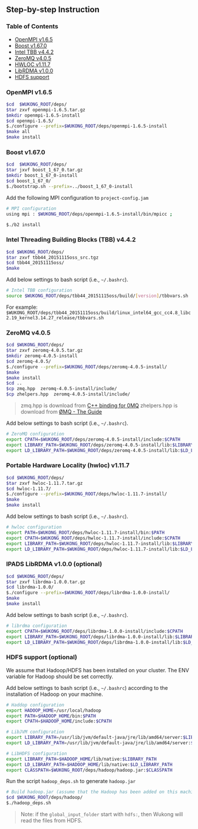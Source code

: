 ## Step-by-step Instruction

### Table of Contents

* [OpenMPI v1.6.5](#openmpi)
* [Boost v1.67.0](#boost)
* [Intel TBB v4.4.2](#tbb)
* [ZeroMQ v4.0.5](#0MQ)
* [HWLOC v1.11.7](#hwloc)
* [LibRDMA v1.0.0](#rdma)
* [HDFS support](#hdfs)

<a name="openmpi"></a>
### OpenMPI v1.6.5

```bash
$cd  $WUKONG_ROOT/deps/
$tar zxvf openmpi-1.6.5.tar.gz
$mkdir openmpi-1.6.5-install
$cd openmpi-1.6.5/
$./configure --prefix=$WUKONG_ROOT/deps/openmpi-1.6.5-install
$make all
$make install
```


<a name="boost"></a>
### Boost v1.67.0

```bash
$cd  $WUKONG_ROOT/deps/
$tar jxvf boost_1_67_0.tar.gz
$mkdir boost_1_67_0-install
$cd boost_1_67_0/
$./bootstrap.sh --prefix=../boost_1_67_0-install
```

Add the following MPI configuration to `project-config.jam`

```bash
# MPI configuration
using mpi : $WUKONG_ROOT/deps/openmpi-1.6.5-install/bin/mpicc ;
```

```bash
$./b2 install
```


<a name="tbb"></a>
### Intel Threading Building Blocks (TBB) v4.4.2

```bash
$cd $WUKONG_ROOT/deps/
$tar zxvf tbb44_20151115oss_src.tgz
$cd tbb44_20151115oss/
$make
```

Add below settings to bash script (i.e., `~/.bashrc`).

```bash
# Intel TBB configuration
source $WUKONG_ROOT/deps/tbb44_20151115oss/build/[version]/tbbvars.sh
```

For example: `$WUKONG_ROOT/deps/tbb44_20151115oss/build/linux_intel64_gcc_cc4.8_libc2.19_kernel3.14.27_release/tbbvars.sh`


<a name="0MQ"></a>
### ZeroMQ v4.0.5

```bash
$cd $WUKONG_ROOT/deps/
$tar zxvf zeromq-4.0.5.tar.gz
$mkdir zeromq-4.0.5-install
$cd zeromq-4.0.5/
$./configure --prefix=$WUKONG_ROOT/deps/zeromq-4.0.5-install/
$make
$make install
$cd ..
$cp zmq.hpp  zeromq-4.0.5-install/include/
$cp zhelpers.hpp  zeromq-4.0.5-install/include/
```

> zmq.hpp is download from [C++ binding for 0MQ](https://github.com/zeromq/cppzmq/blob/master/zmq.hpp)
> zhelpers.hpp is download from [ØMQ - The Guide](https://github.com/booksbyus/zguide/blob/master/examples/C%2B%2B/zhelpers.hpp)

Add below settings to bash script (i.e., `~/.bashrc`).

```bash
# ZeroMQ configuration
export CPATH=$WUKONG_ROOT/deps/zeromq-4.0.5-install/include:$CPATH
export LIBRARY_PATH=$WUKONG_ROOT/deps/zeromq-4.0.5-install/lib:$LIBRARY_PATH
export LD_LIBRARY_PATH=$WUKONG_ROOT/deps/zeromq-4.0.5-install/lib:$LD_LIBRARY_PATH
```


<a name="hwloc"></a>
### Portable Hardware Locality (hwloc) v1.11.7

```bash
$cd $WUKONG_ROOT/deps/
$tar zxvf hwloc-1.11.7.tar.gz
$cd hwloc-1.11.7/
$./configure --prefix=$WUKONG_ROOT/deps/hwloc-1.11.7-install/
$make
$make install
```

Add below settings to bash script (i.e., `~/.bashrc`).

```bash
# hwloc configuration
export PATH=$WUKONG_ROOT/deps/hwloc-1.11.7-install/bin:$PATH
export CPATH=$WUKONG_ROOT/deps/hwloc-1.11.7-install/include:$CPATH
export LIBRARY_PATH=$WUKONG_ROOT/deps/hwloc-1.11.7-install/lib:$LIBRARY_PATH
export LD_LIBRARY_PATH=$WUKONG_ROOT/deps/hwloc-1.11.7-install/lib:$LD_LIBRARY_PATH
```


<a name="rdma"></a>
### IPADS LibRDMA v1.0.0 (optional)

```bash
$cd $WUKONG_ROOT/deps/
$tar zxvf librdma-1.0.0.tar.gz
$cd librdma-1.0.0/
$./configure --prefix=$WUKONG_ROOT/deps/librdma-1.0.0-install/
$make
$make install
```

Add below settings to bash script (i.e., `~/.bashrc`).

```bash
# librdma configuration
export CPATH=$WUKONG_ROOT/deps/librdma-1.0.0-install/include:$CPATH
export LIBRARY_PATH=$WUKONG_ROOT/deps/librdma-1.0.0-install/lib:$LIBRARY_PATH
export LD_LIBRARY_PATH=$WUKONG_ROOT/deps/librdma-1.0.0-install/lib:$LD_LIBRARY_PATH
```


<a name="hdfs"></a>
### HDFS support (optional)

We assume that Hadoop/HDFS has been installed on your cluster. The ENV variable for Hadoop should be set correctly.

Add below settings to bash script (i.e., `~/.bashrc`) according to the installation of Hadoop on your machine.

```bash
# Haddop configuration
export HADOOP_HOME=/usr/local/hadoop
export PATH=$HADOOP_HOME/bin:$PATH
export CPATH=$HADOOP_HOME/include:$CPATH

# LibJVM configuration
export LIBRARY_PATH=/usr/lib/jvm/default-java/jre/lib/amd64/server:$LIBRARY_PATH
export LD_LIBRARY_PATH=/usr/lib/jvm/default-java/jre/lib/amd64/server:$LD_LIBRARY_PATH

# LibHDFS configuration
export LIBRARY_PATH=$HADOOP_HOME/lib/native:$LIBRARY_PATH
export LD_LIBRARY_PATH=$HADOOP_HOME/lib/native:$LD_LIBRARY_PATH
export CLASSPATH=$WUKONG_ROOT/deps/hadoop/hadoop.jar:$CLASSPATH
```

Run the script `hadoop_deps.sh` to generate `hadoop.jar`

```bash
# Build hadoop.jar (assume that the Hadoop has been added on this machine)
$cd $WUKONG_ROOT/deps/hadoop/
$./hadoop_deps.sh
```

>Note: if the `global_input_folder` start with `hdfs:`, then Wukong will read the files from HDFS.
